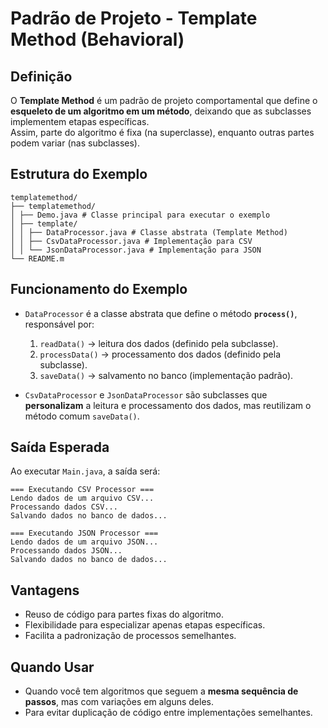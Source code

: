 # Padrão de Projeto - Template Method (Behavioral)

## Definição
O **Template Method** é um padrão de projeto comportamental que define o **esqueleto de um algoritmo em um método**, deixando que as subclasses implementem etapas específicas.  
Assim, parte do algoritmo é fixa (na superclasse), enquanto outras partes podem variar (nas subclasses).

## Estrutura do Exemplo
	templatemethod/
	├── templatemethod/
	│ ├── Demo.java # Classe principal para executar o exemplo
	│ ├── template/
	│ │ ├── DataProcessor.java # Classe abstrata (Template Method)
	│ │ ├── CsvDataProcessor.java # Implementação para CSV
	│ │ └── JsonDataProcessor.java # Implementação para JSON
	└── README.m
	

## Funcionamento do Exemplo
- `DataProcessor` é a classe abstrata que define o método **`process()`**, responsável por:
  1. `readData()` → leitura dos dados (definido pela subclasse).
  2. `processData()` → processamento dos dados (definido pela subclasse).
  3. `saveData()` → salvamento no banco (implementação padrão).

- `CsvDataProcessor` e `JsonDataProcessor` são subclasses que **personalizam** a leitura e processamento dos dados, mas reutilizam o método comum `saveData()`.

## Saída Esperada
Ao executar `Main.java`, a saída será:

	=== Executando CSV Processor ===
	Lendo dados de um arquivo CSV...
	Processando dados CSV...
	Salvando dados no banco de dados...
	
	=== Executando JSON Processor ===
	Lendo dados de um arquivo JSON...
	Processando dados JSON...
	Salvando dados no banco de dados...
	

## Vantagens
- Reuso de código para partes fixas do algoritmo.
- Flexibilidade para especializar apenas etapas específicas.
- Facilita a padronização de processos semelhantes.

## Quando Usar
- Quando você tem algoritmos que seguem a **mesma sequência de passos**, mas com variações em alguns deles.
- Para evitar duplicação de código entre implementações semelhantes.
	
